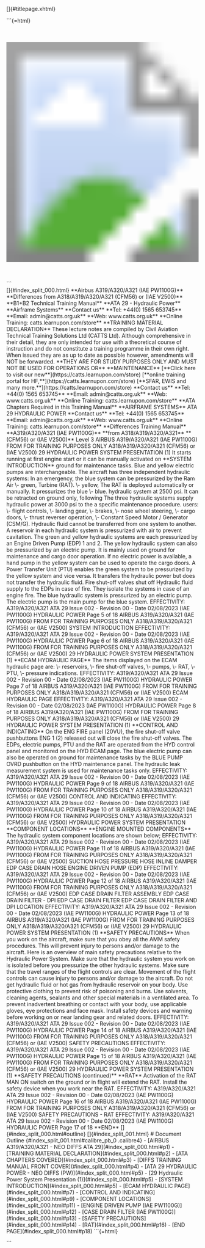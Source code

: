 []{#titlepage.xhtml}
<div>
```{=html}
<svg xmlns="http://www.w3.org/2000/svg" xmlns:xlink="http://www.w3.org/1999/xlink" version="1.1" width="100%" height="100%" viewbox="0 0 1200 1600" preserveaspectratio="none">
```
`<image width="1200" height="1600" xlink:href="cover_image.jpg">`{=html}`</image>`{=html}
```{=html}
</svg>
```
</div>
[]{#index_split_000.html}
**Airbus A319/A320/A321 (IAE PW1100G)** **Differences from
A318/A319/A320/A321 (CFM56) or (IAE V2500)** **B1+B2 Technical Training
Manual** **ATA 29 - Hydraulic Power**
**Airframe Systems**
**Contact us**
**Tel: +44(0) 1565 653745**
**Email: admin@catts.org.uk**
**Web: www.catts.org.uk**
**Online Training: catts.learnupon.com/store**
**TRAINING MATERIAL DECLARATION**
These lecture notes are compiled by Civil Aviation Technical Training
Solutions Ltd (CATTS Ltd).
Although comprehensive in their detail, they are only intended for use
with a theoretical course of instruction and do not constitute a
training programme in their own right. When issued they are as up to
date as possible however, amendments will NOT be forwarded.
**THEY ARE FOR STUDY PURPOSES ONLY AND MUST NOT BE USED FOR OPERATIONS
OR**
**MAINTENANCE**
[**Click here to visit our new**](https://catts.learnupon.com/store)
[**online training portal for HF,**](https://catts.learnupon.com/store)
[**SFAR, EWIS and many more.**](https://catts.learnupon.com/store)
**Contact us**
**Tel: +44(0) 1565 653745**
**Email: admin@catts.org.uk**
**Web: www.catts.org.uk**
**Online Training: catts.learnupon.com/store**
**ATA Chapters Required in this Training Manual** **AIRFRAME SYSTEMS**
ATA 29
HYDRAULIC POWER
**Contact us**
**Tel: +44(0) 1565 653745**
**Email: admin@catts.org.uk**
**Web: www.catts.org.uk**
**Online Training: catts.learnupon.com/store**
**Differences Training Manual**
**A319/A320/A321 (IAE PW1100G)** **from A318/A319/A320/A321**
**(CFM56) or (IAE V2500)**
Level 3
AIRBUS A319/A320/A321 (IAE PW1100G) FROM
FOR TRAINING PURPOSES ONLY
A318/A319/A320/A321 (CFM56) or (IAE V2500) 29 HYDRAULIC POWER SYSTEM
PRESENTATION (1) It starts running at first engine start or it can be
manually activated on **SYSTEM INTRODUCTION**
ground for maintenance tasks.
Blue and yellow electric pumps are interchangeable.
The aircraft has three independent hydraulic systems: In an emergency,
the blue system can be pressurized by the Ram Air
\- green,
Turbine (RAT).
\- yellow,
The RAT is deployed automatically or manually. It pressurizes the blue
\- blue.
hydraulic system at 2500 psi. It can be retracted on ground only,
following The three hydraulic systems supply hydraulic power at 3000 psi
to the a specific maintenance procedure.
users:
\- flight controls,
\- landing gear,
\- brakes,
\- nose wheel steering,
\- cargo doors,
\- thrust reverser operation,
\- Constant Speed Motor / Generator (CSM/G).
Hydraulic fluid cannot be transferred from one system to another.
A reservoir in each hydraulic system is pressurized with air to prevent
cavitation.
The green and yellow hydraulic systems are each pressurized by an Engine
Driven Pump (EDP) 1 and 2.
The yellow hydraulic system can also be pressurized by an electric pump.
It is mainly used on ground for maintenance and cargo door operation.
If no electric power is available, a hand pump in the yellow system can
be used to operate the cargo doors.
A Power Transfer Unit (PTU) enables the green system to be pressurized
by the yellow system and vice versa. It transfers the hydraulic power
but does not transfer the hydraulic fluid.
Fire shut-off valves shut off Hydraulic fluid supply to the EDPs in case
of fire.
They isolate the systems in case of an engine fire.
The blue hydraulic system is pressurized by an electric pump.
The electric pump is the main pump for the blue system.
EFFECTIVITY: A319/A320/A321
ATA 29
Issue 002 - Revision 00 - Date 02/08/2023
(IAE PW1100G)
HYDRAULIC POWER
Page 5 of 18
AIRBUS A319/A320/A321 (IAE PW1100G) FROM
FOR TRAINING PURPOSES ONLY
A318/A319/A320/A321 (CFM56) or (IAE V2500) SYSTEM INTRODUCTION
EFFECTIVITY: A319/A320/A321
ATA 29
Issue 002 - Revision 00 - Date 02/08/2023
(IAE PW1100G)
HYDRAULIC POWER
Page 6 of 18
AIRBUS A319/A320/A321 (IAE PW1100G) FROM
FOR TRAINING PURPOSES ONLY
A318/A319/A320/A321 (CFM56) or (IAE V2500) 29 HYDRAULIC POWER SYSTEM
PRESENTATION (1) **ECAM HYDRAULIC PAGE**
The items displayed on the ECAM hydraulic page are:
\- reservoirs,
\- fire shut-off valves,
\- pumps,
\- RAT,
\- PTU,
\- pressure indications.
EFFECTIVITY: A319/A320/A321
ATA 29
Issue 002 - Revision 00 - Date 02/08/2023
(IAE PW1100G)
HYDRAULIC POWER
Page 7 of 18
AIRBUS A319/A320/A321 (IAE PW1100G) FROM
FOR TRAINING PURPOSES ONLY
A318/A319/A320/A321 (CFM56) or (IAE V2500) ECAM HYDRAULIC PAGE
EFFECTIVITY: A319/A320/A321
ATA 29
Issue 002 - Revision 00 - Date 02/08/2023
(IAE PW1100G)
HYDRAULIC POWER
Page 8 of 18
AIRBUS A319/A320/A321 (IAE PW1100G) FROM
FOR TRAINING PURPOSES ONLY
A318/A319/A320/A321 (CFM56) or (IAE V2500) 29 HYDRAULIC POWER SYSTEM
PRESENTATION (1) **CONTROL AND INDICATING**
On the ENG FIRE panel (20VU), the fire shut-off valve pushbuttons ENG 1
(2) released out will close the fire shut-off valves.
The EDPs, electric pumps, PTU and the RAT are operated from the HYD
control panel and monitored on the HYD ECAM page.
The blue electric pump can also be operated on ground for maintenance
tasks by the BLUE PUMP OVRD pushbutton on the HYD maintenance panel.
The hydraulic leak measurement system is used for maintenance tasks
only.
EFFECTIVITY: A319/A320/A321
ATA 29
Issue 002 - Revision 00 - Date 02/08/2023
(IAE PW1100G)
HYDRAULIC POWER
Page 9 of 18
AIRBUS A319/A320/A321 (IAE PW1100G) FROM
FOR TRAINING PURPOSES ONLY
A318/A319/A320/A321 (CFM56) or (IAE V2500) CONTROL AND INDICATING
EFFECTIVITY: A319/A320/A321
ATA 29
Issue 002 - Revision 00 - Date 02/08/2023
(IAE PW1100G)
HYDRAULIC POWER
Page 10 of 18
AIRBUS A319/A320/A321 (IAE PW1100G) FROM
FOR TRAINING PURPOSES ONLY
A318/A319/A320/A321 (CFM56) or (IAE V2500) HYDRAULIC POWER SYSTEM
PRESENTATION
**COMPONENT LOCATIONS**
**ENGINE MOUNTED COMPONENTS**
The hydraulic system component locations are shown below; EFFECTIVITY:
A319/A320/A321
ATA 29
Issue 002 - Revision 00 - Date 02/08/2023
(IAE PW1100G)
HYDRAULIC POWER
Page 11 of 18
AIRBUS A319/A320/A321 (IAE PW1100G) FROM
FOR TRAINING PURPOSES ONLY
A318/A319/A320/A321 (CFM56) or (IAE V2500) SUCTION HOSE
PRESSURE HOSE
INLINE DAMPER
EDP
CASE DRAIN
HOSE
ENGINE DRIVEN PUMP (EDP)
EFFECTIVITY: A319/A320/A321
ATA 29
Issue 002 - Revision 00 - Date 02/08/2023
(IAE PW1100G)
HYDRAULIC POWER
Page 12 of 18
AIRBUS A319/A320/A321 (IAE PW1100G) FROM
FOR TRAINING PURPOSES ONLY
A318/A319/A320/A321 (CFM56) or (IAE V2500) EDP CASE DRAIN FILTER
ASSEMBLY
EDP CASE DRAIN FILTER - DPI
EDP CASE DRAIN FILTER
EDP CASE DRAIN FILTER AND DPI LOCATION
EFFECTIVITY: A319/A320/A321
ATA 29
Issue 002 - Revision 00 - Date 02/08/2023
(IAE PW1100G)
HYDRAULIC POWER
Page 13 of 18
AIRBUS A319/A320/A321 (IAE PW1100G) FROM
FOR TRAINING PURPOSES ONLY
A318/A319/A320/A321 (CFM56) or (IAE V2500) 29 HYDRAULIC POWER SYSTEM
PRESENTATION (1) **SAFETY PRECAUTIONS**
When you work on the aircraft, make sure that you obey all the AMM
safety procedures. This will prevent injury to persons and/or damage to
the aircraft. Here is an overview of main safety precautions relative to
the Hydraulic Power System.
Make sure that the hydraulic system you work on is isolated before you
pressurize the other hydraulic systems.
Make sure that the travel ranges of the flight controls are clear.
Movement of the flight controls can cause injury to persons and/or
damage to the aircraft.
Do not get hydraulic fluid or hot gas from hydraulic reservoir on your
body. Use protective clothing to prevent risk of poisoning and burns.
Use solvents, cleaning agents, sealants and other special materials in a
ventilated area. To prevent inadvertent breathing or contact with your
body, use applicable gloves, eye protections and face mask.
Install safety devices and warning before working on or near landing
gear and related doors.
EFFECTIVITY: A319/A320/A321
ATA 29
Issue 002 - Revision 00 - Date 02/08/2023
(IAE PW1100G)
HYDRAULIC POWER
Page 14 of 18
AIRBUS A319/A320/A321 (IAE PW1100G) FROM
FOR TRAINING PURPOSES ONLY
A318/A319/A320/A321 (CFM56) or (IAE V2500) SAFETY PRECAUTIONS
EFFECTIVITY: A319/A320/A321
ATA 29
Issue 002 - Revision 00 - Date 02/08/2023
(IAE PW1100G)
HYDRAULIC POWER
Page 15 of 18
AIRBUS A319/A320/A321 (IAE PW1100G) FROM
FOR TRAINING PURPOSES ONLY
A318/A319/A320/A321 (CFM56) or (IAE V2500) 29 HYDRAULIC POWER SYSTEM
PRESENTATION (1) **SAFETY PRECAUTIONS (continued)** **RAT**
Activation of the RAT MAN ON switch on the ground or in flight will
extend the RAT. Install the safety device when you work near the RAT.
EFFECTIVITY: A319/A320/A321
ATA 29
Issue 002 - Revision 00 - Date 02/08/2023
(IAE PW1100G)
HYDRAULIC POWER
Page 16 of 18
AIRBUS A319/A320/A321 (IAE PW1100G) FROM
FOR TRAINING PURPOSES ONLY
A318/A319/A320/A321 (CFM56) or (IAE V2500) SAFETY PRECAUTIONS - RAT
EFFECTIVITY: A319/A320/A321
ATA 29
Issue 002 - Revision 00 - Date 02/08/2023
(IAE PW1100G)
HYDRAULIC POWER
Page 17 of 18
**END**
[]{#index_split_000.html#outline}
[]{#index_split_001.html}
# Document Outline {#index_split_001.html#calibre_pb_0 .calibre4}
-   [AIRBUS A319/A320/A321 - NEO DIFFS ATA 29](#index_split_000.html#p1)
    -   [TRAINING MATERIAL DECLARATION](#index_split_000.html#p2)
    -   [ATA CHAPTERS COVERED](#index_split_000.html#p3)
    -   [DIFFS TRAINING MANUAL FRONT COVER](#index_split_000.html#p4)
    -   [ATA 29 HYDRAULIC POWER - NEO DIFFS
        (PW)](#index_split_000.html#p5)
        -   [29 Hydraulic Power System Presentation
            (1)](#index_split_000.html#p5)
            -   [SYSTEM INTRODUCTION](#index_split_000.html#p5)
            -   [ECAM HYDRAULIC PAGE](#index_split_000.html#p7)
            -   [CONTROL AND INDICATING](#index_split_000.html#p9)
            -   [COMPONENT LOCATIONS](#index_split_000.html#p11)
                -   [ENGINE DRIVEN PUMP (IAE
                    PW1100G)](#index_split_000.html#p12)
                -   [CASE DRAIN FILTER (IAE
                    PW1100G)](#index_split_000.html#p13)
            -   [SAFETY PRECAUTIONS](#index_split_000.html#p14)
                -   [RAT](#index_split_000.html#p16)
            -   [END PAGE](#index_split_000.html#p18)
```{=html}
</p>
```
